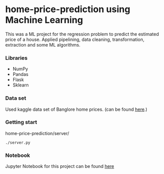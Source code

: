 # home-price-prediction using Machine Learning

This was a ML project for the regression problem to predict the estimated price of a house. Applied pipelining, data cleaning, transformation, extraction and some ML algorithms.

### Libraries
<ul>
 <li>NumPy</li>
 <li>Pandas</li>
 <li>Flask</li>
 <li>Sklearn</li>
</ul>

### Data set
<p>Used kaggle data set of Banglore home prices. (can be found <a href="https://www.kaggle.com/datasets">here</a>.)</p>

### Getting start
home-price-prediction/server/

    ./server.py
   
### Notebook
<p>Jupyter Notebook for this project can be found <a href="https://github.com/nilupulmanodya/machine-learning-projects/tree/main/home-price-prediction">here</a></p>
